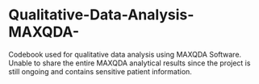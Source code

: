 # Qualitative-Data-Analysis-MAXQDA-
Codebook used for qualitative data analysis using MAXQDA Software. Unable to share the entire MAXQDA analytical results since the project is still ongoing and contains sensitive patient information.
